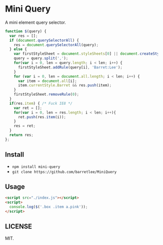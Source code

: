 # Mini Query

A mini element query selector.

```javascript
function $(query) {
  var res = [];
  if (document.querySelectorAll) {
    res = document.querySelectorAll(query);
  } else {
    var firstStyleSheet = document.styleSheets[0] || document.createStyleSheet();
    query = query.split(',');
    for(var i = 0, len = query.length; i < len; i++) {
      firstStyleSheet.addRule(query[i], 'Barret:Lee');
    }
    for (var i = 0, len = document.all.length; i < len; i++) {
      var item = document.all[i];
      item.currentStyle.Barret && res.push(item);
    }
    firstStyleSheet.removeRule(0);
  }
  if(res.item) { /* Fuck IE8 */
    var ret = [];
    for(var i = 0, len = res.length; i < len; i++){
      ret.push(res.item(i));
    }
    res = ret;
  }
  return res;
};
```

## Install 

- `npm install mini-query`
- `git clone https://github.com/barretlee/MiniQuery`

## Usage

```html
<script src="./index.js"></script>
<script>
  console.log($('.box .item a.pink'));
</script>
```

## LICENSE 

MIT.